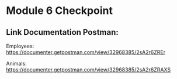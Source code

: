 # Module 6 Checkpoint

## Link Documentation Postman:

Employees: https://documenter.getpostman.com/view/32968385/2sA2r6ZREr

Animals: https://documenter.getpostman.com/view/32968385/2sA2r6ZRAXS